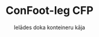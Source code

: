 ---
title: "ConFoot-leg CFP"
subtitle: "Ielādes doka konteineru kāja"
mainImage: "/images/products/confoot-leg-cfp-main.jpg"
gallery:
  - "/images/products/confoot-leg-cfp-1.jpg"
  - "/images/products/confoot-leg-cfp-2.jpg"
  - "/images/products/confoot-leg-cfp-3.jpg"
shortDescription: "ConFoot-leg CFP ir izstrādāts uzlādes zonām, ļaujot konteineram tikt nostiprinātam pie doka, vienlaikus nodrošinot, ka durvis var pilnībā atvērties pret sāniem."
technicalDescription: "CFP modelis ļauj produktus ielādēt tieši no ražošanas konteinerā, bez starpreglabāšanas, un nav nepieciešama cita konteineru apstrādes iekārta."
videoID: "da7h7VgJHgs"
specifications:
  - name: "Svars"
    value: "24 kg par kāju"
  - name: "Iekraušanas spējas"
    value: "30 tonnas"
  - name: "Regulēšanas diapazons"
    value: "1,043 mm līdz 1,448 mm"
  - name: "Materiāls"
    value: "Augstas kvalitātes tērauds"
price: "3.600 EUR"
priceVAT: "4.356 EUR"
pricingNotes: "Pieejamas daudzlīmeņu atlaides. Lai iegūtu sīkāku informāciju, sazinieties ar mūsu pārdošanas komandu."
buyLink: "/contact"
howToUse: |
  1. Novietojiet CFP kāju pie konteinera stūra formām
  2. Aktivizējiet bloķēšanas mehānismu
  3. Ja nepieciešams, regulējiet augstumu diapazonā no 1,043 mm līdz 1,448 mm
  4. Nostipriniet konteineru pie doka
  5. Pilnībā atveriet konteinera durvis pret sāniem
  6. Ielādējiet produktus tieši no ražošanas konteinerā
benefits:
  - title: "Ielādes doka integrācija"
    description: "Nodrošina, ka konteiners tiek nostiprināts pie doka, vienlaikus ļaujot durvīm pilnībā atvērties pret sāniem"
  - title: "Tiešā iekraušana"
    description: "Produktus var ielādēt tieši no ražošanas konteinerā, bez starpreglabāšanas"
  - title: "Nav nepieciešama papildu iekārta"
    description: "Iekraušanas operācijām nav nepieciešama cita konteineru apstrādes iekārta"
  - title: "Piekabju efektivitāte"
    description: "Atbrīvo piekabes citiem uzdevumiem, kamēr konteiners paliek pie doka"
  - title: "Papildu glabāšanas vieta"
    description: "Konteinerus var izmantot kā papildu glabāšanas vietu, ja tie nav transportēšanas režīmā"
  - title: "Gatavība mobilitātei"
    description: "Konteineri vienmēr ir gatavi pārvietošanai – vienkārši brauciet ar piekabi zem konteinera, lai ceļojums turpinātos"
articleContent: |
  ## Kas ir ConFoot-leg CFP?

  ConFoot-leg CFP ir specializēts konteineru kāju risinājums, kas paredzēts tieši ielādes doka operācijām. CFP modelis ļauj nostiprināt konteinerus pie ielādes doka, vienlaikus ļaujot durvīm pilnībā atvērties pret sāniem, radot nevainojamu integrāciju starp konteineru un objektu. Šis inovatīvais risinājums pārvērš konteinerus par efektīvu jūsu ielādes doka paplašinājumu, likvidējot nepieciešamību pēc starpreglabāšanas un papildu apstrādes iekārtām.

  ## Galvenie ieguvumi ielādes doka operācijām

  ConFoot-leg CFP nodrošina būtiskus operacionālos ieguvumus uzņēmumiem, kuri regulāri ielādē un izkrauj konteinerus. Nostiprinot konteinerus tieši pie ielādes doka, jūs varat atbrīvot piekabes citiem uzdevumiem, optimizējot jūsu flotes izmantošanu un samazinot gaidīšanas laikus. Produktus var ielādēt tieši no ražošanas konteinerā, bez starpreglabāšanas, vienkāršojot loģistikas procesu un samazinot apstrādes izmaksas.

  Turklāt konteineri, kam ir CFP kājas, var tikt izmantoti kā elastīga papildu glabāšanas vieta, ja tie nav transportēšanas režīmā. Tie vienmēr ir gatavi pārvietošanai – vienkārši brauciet ar piekabi zem konteinera, un ceļojums turpinās. Šī daudzpusība padara CFP par ideālu risinājumu uzņēmumiem, kuri vēlas uzlabot savu ielādes doka efektivitāti un glabāšanas kapacitāti.

  ## Kā tas darbojas

  ConFoot-leg CFP droši piestiprina pie konteinera stūra formām, nodrošinot stabilu atbalstu, kamēr konteiners ir novietots pie ielādes doka. Kājam ir regulējams augstuma diapazons no 1,043 mm līdz 1,448 mm, kas ļauj precīzi pielāgot dažādu ielādes doku augstumiem. Katras kājas svars ir 24 kg, padarot tās viegli pārvaldāmas operatoriem, savukārt sistēma nodrošina ievērojamu ielādes spēju – 30 tonnas.

  Uzstādīšanas process ir vienkāršs:
  1. Novietojiet CFP kājas pie konteinera stūra formām
  2. Aktivizējiet bloķēšanas mehānismu, lai nostiprinātu kājas
  3. Regulējiet augstumu, ja nepieciešams, lai pielāgotos ielādes dokam
  4. Nostipriniet konteineru pie doka
  5. Pilnībā atveriet konteinera durvis pret sāniem
  6. Sāciet ielādi tieši no ražošanas konteinerā

  Pēc iekraušanas pabeigšanas konteiners paliek gatavs transportēšanai. Kad piekabe ir pieejama, to vienkārši var vadīt zem konteinera, kājas noņemt un ceļojums turpināt bez papildu apstrādes posmiem.

  ## ConFoot-leg CFP pielietojumi

  ### Ražošanas objekti
  Ražošanas objekti gūst ievērojamu labumu no CFP spējas radīt nevainojamu ražošanas zonas paplašinājumu. Novietojot konteinerus tieši pie ielādes doka, produkti var pārvietoties tieši no ražošanas līnijas uz konteineriem, likvidējot starpreglabāšanu un samazinot apstrādes izmaksas. Šī tiešās iekraušanas pieeja samazina bojājumu risku un vienkāršo loģistikas procesu.

  ### Izplatīšanas centri
  Izplatīšanas centriem CFP nodrošina vērtīgu elastību iekraušanas operācijās. Konteineri var tikt novietoti pie ielādes doka pa ilgāku laiku, ļaujot efektīvai iekraušanai, kad produkti kļūst pieejami. Šī pieeja samazina spiedienu iekraut konteinerus ierobežotā laika posmā, kad piekabes gaida, optimizējot gan darbaspēka izmantošanu, gan transporta resursus.

  ### Mazumtirdzniecības operācijas
  Mazumtirdzniecības uzņēmumi var izmantot CFP aprīkotus konteinerus kā elastīgu papildu glabāšanas vietu sezonas pīķa periodos. Konteineri var tikt novietoti pie ielādes doka, lai tieši saņemtu preces, un, kad tie ir pilni, pārvietoti uz glabāšanas zonām. Šī pieeja nodrošina izmaksu ziņā efektīvu papildu kapacitāti, bez nepieciešamības pēc pastāvīgas objekta paplašināšanas.

  ### Transporta uzņēmumi
  Transporta uzņēmumi gūst labumu no uzlabotas flotes izmantošanas ar CFP sistēmu. Piekabes var nogādāt konteinerus pie klientu vietām un tūlīt turpināt nākamo uzdevumu, nevis gaidīt iekraušanas/izkrašanas operācijām. Šāda efektivitāte var būtiski palielināt esošo piekabu flotes ražīgo kapacitāti.

  ## Tehniskās specifikācijas

  - Iekraušanas spējas: 30 tonnas
  - Svars: 24 kg par kāju
  - Regulēšanas diapazons: 1,043 mm līdz 1,448 mm
  - Materiāls: Augstas kvalitātes tērauds ar izturīgu apdari
  - Saderība: Standarta kuģu konteineru stūra formu elementi

  ConFoot-leg CFP ir inovatīvs risinājums ielādes doka operācijām, kas piedāvā uzņēmumiem iespēju optimizēt loģistikas procesus, uzlabot resursu izmantošanu un radīt elastīgu papildu glabāšanas kapacitāti. Nodrošinot tiešu iekraušanu no ražošanas uz konteineriem un atbrīvojot piekabes citiem uzdevumiem, CFP palīdz uzņēmumiem sasniegt augstāku efektivitāti un izmaksu efektivitāti konteineru apstrādē.
---